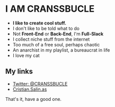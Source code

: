 # I AM CRANSSBUCLE

* **I like to create cool stuff.**
* I don't like to be told what to do
* Not **Front-End** or **Back-End**, I'm **Full-Slack** 
* I collect niche stuff from the internet
* Too much of a free soul, perhaps chaotic
* An anarchist in my playlist, a bureaucrat in life
* I love my cat

## My links

- [Twitter: @CRANSSBUCLE](https://twitter.com/CRANSSBUCLE/)
- [Cristian.Salin.as](https://Cristian.Salin.as)

That's it, have a good one.
